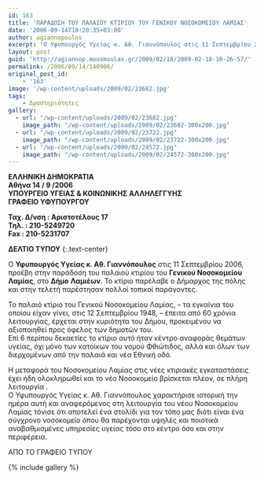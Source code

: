 ```yaml
---
id: 163
title: 'ΠΑΡΑΔΟΣΗ ΤΟΥ ΠΑΛΑΙΟΥ ΚΤΙΡΙΟΥ ΤΟΥ ΓΕΝΙΚΟΥ ΝΟΣΟΚΟΜΕΙΟΥ ΛΑΜΙΑΣ'
date: '2006-09-14T10:20:35+03:00'
author: agiannopoulos
excerpt: "Ο Υφυπουργός Υγείας κ. Αθ. Γιαννόπουλος στις 11 Σεπτεμβρίου 2006, προέβη στην παράδοση του παλαιού κτιρίου του Γενικού Νοσοκομείου Λαμίας, στο Δήμο Λαμιέων. Το κτίριο παρέλαβε ο Δήμαρχος της πόλης και στην τελετή παρέστησαν πολλοί τοπικοί παράγοντες."
layout: post
guid: 'http://agiannop.mousmoulas.gr/2009/02/18/2009-02-18-10-26-57/'
permalink: /2006/09/14/140906/
original_post_id:
    - '163'
image: '/wp-content/uploads/2009/02/23682.jpg'
tags:
    - Δραστηριότητες
gallery:
  - url: "/wp-content/uploads/2009/02/23682.jpg"
    image_path: "/wp-content/uploads/2009/02/23682-300x200.jpg"
  - url: "/wp-content/uploads/2009/02/23722.jpg"
    image_path: "/wp-content/uploads/2009/02/23722-300x200.jpg"
  - url: "/wp-content/uploads/2009/02/24572.jpg"
    image_path: "/wp-content/uploads/2009/02/24572-300x200.jpg"
---
```


**ΕΛΛΗΝΙΚΗ ΔΗΜΟΚΡΑΤΙΑ  
Αθήνα 14 / 9 /2006  
ΥΠΟΥΡΓΕΙΟ ΥΓΕΙΑΣ & ΚΟΙΝΩΝΙΚΗΣ ΑΛΛΗΛΕΓΓΥΗΣ  
ΓΡΑΦΕΙΟ ΥΦΥΠΟΥΡΓΟΥ**

**Ταχ. Δ/νση : Αριστοτέλους 17  
Τηλ. : 210-5249720  
Fax : 210-5231707**

**ΔΕΛΤΙΟ ΤΥΠΟΥ**
{:.text-center}

Ο **Υφυπουργός Υγείας κ. Αθ. Γιαννόπουλος** στις 11 Σεπτεμβρίου 2006, προέβη στην παράδοση του παλαιού κτιρίου του **Γενικού Νοσοκομείου Λαμίας**, στο **Δήμο** **Λαμιέων**. Το κτίριο παρέλαβε ο Δήμαρχος της πόλης και στην τελετή παρέστησαν πολλοί τοπικοί παράγοντες.

Το παλαιό κτίριο του Γενικού Νοσοκομείου Λαμίας, – τα εγκαίνια του οποίου είχαν γίνει, στις 12 Σεπτεμβρίου 1948, – έπειτα από 60 χρόνια λειτουργίας, έρχεται στην κυριότητα του Δήμου, προκειμένου να αξιοποιηθεί προς όφελος των δημοτών του.  
Επί 6 περίπου δεκαετίες το κτίριο αυτό ήταν κέντρο αναφοράς θεμάτων υγείας, όχι μόνο των κατοίκων του νομού Φθιώτιδος, αλλά και όλων των διερχομένων από την παλαιά και νέα Εθνική οδό.

Η μεταφορά του Νοσοκομείου Λαμίας στις νέες κτιριακές εγκαταστάσεις έχει ήδη ολοκληρωθεί και το νέο Νοσοκομείο βρίσκεται πλέον, σε πλήρη λειτουργία .  
Ο Υφυπουργός Υγείας κ. Αθ. Γιαννόπουλος χαρακτήρισε ιστορική την ημέρα αυτή και αναφερόμενος στη λειτουργία του νέου Νοσοκομείου Λαμίας τόνισε ότι αποτελεί ένα στολίδι για τον τόπο μας διότι είναι ένα σύγχρονο νοσοκομείο όπου θα παρέχονται υψηλές και ποιοτικά αναβαθμισμένες υπηρεσίες υγείας τόσο στο κέντρο όσο και στην περιφέρεια.

ΑΠΟ ΤΟ ΓΡΑΦΕΙΟ ΤΥΠΟΥ

{% include gallery %}